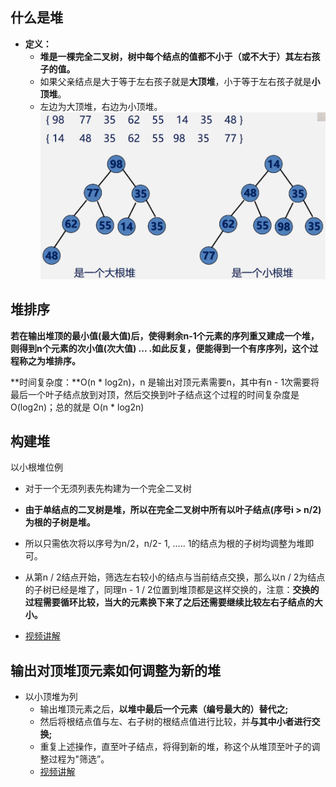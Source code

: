 ## 什么是堆

* **定义：**
  * **堆是一棵完全二叉树，树中每个结点的值都不小于（或不大于）其左右孩子的值。**
  * 如果父亲结点是大于等于左右孩子就是**大顶堆**，小于等于左右孩子就是**小顶堆**。
  * 左边为大顶堆，右边为小顶堆。<img src="3.堆排序.assets/image-20220830130837304.png" alt="image-20220830130837304" style="zoom: 67%;" />

## 堆排序

**若在输出堆顶的最小值(最大值)后，使得剩余n-1个元素的序列重又建成一个堆，则得到n个元素的次小值(次大值) ... .如此反复，便能得到一个有序序列，这个过程称之为堆排序。**

**时间复杂度：**O(n * log2n)，n 是输出对顶元素需要n，其中有n - 1次需要将最后一个叶子结点放到对顶，然后交换到叶子结点这个过程的时间复杂度是O(log2n)；总的就是 O(n * log2n)

## 构建堆

以小根堆位例

* 对于一个无须列表先构建为一个完全二叉树

* **由于单结点的二叉树是堆，所以在完全二叉树中所有以叶子结点(序号i > n/2)为根的子树是堆。**

* 所以只需依次将以序号为n/2，n/2- 1, ..... 1的结点为根的子树均调整为堆即可。

* 从第n / 2结点开始，筛选左右较小的结点与当前结点交换，那么以n / 2为结点的子树已经是堆了，同理n - 1 / 2位置到堆顶都是这样交换的，注意：**交换的过程需要循环比较，当大的元素换下来了之后还需要继续比较左右子结点的大小。**

* [视频讲解](https://www.bilibili.com/video/BV1nJ411V7bd?p=169&spm_id_from=pageDriver&vd_source=b6001cd2cca6a6d248ae56c4519c732f)

  

## 输出对顶堆顶元素如何调整为新的堆

* 以小顶堆为列
  * 输出堆顶元素之后，**以堆中最后一个元素（编号最大的）替代之;**
  * 然后将根结点值与左、右子树的根结点值进行比较，并**与其中小者进行交换;**
  * 重复上述操作，直至叶子结点，将得到新的堆，称这个从堆顶至叶子的调整过程为"筛选”。
  * [视频讲解](https://www.bilibili.com/video/BV1nJ411V7bd?p=168&spm_id_from=pageDriver&vd_source=b6001cd2cca6a6d248ae56c4519c732f)

